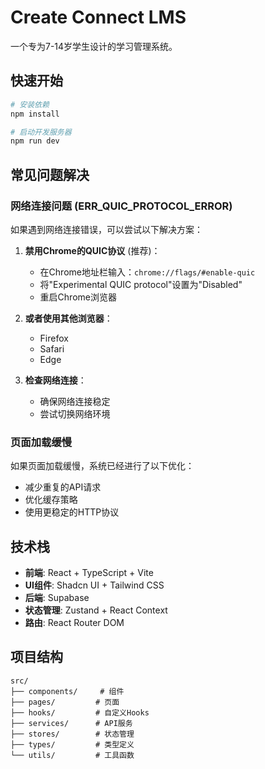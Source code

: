 # Create Connect LMS

一个专为7-14岁学生设计的学习管理系统。

## 快速开始

```bash
# 安装依赖
npm install

# 启动开发服务器
npm run dev
```

## 常见问题解决

### 网络连接问题 (ERR_QUIC_PROTOCOL_ERROR)

如果遇到网络连接错误，可以尝试以下解决方案：

1. **禁用Chrome的QUIC协议** (推荐)：
   - 在Chrome地址栏输入：`chrome://flags/#enable-quic`
   - 将"Experimental QUIC protocol"设置为"Disabled"
   - 重启Chrome浏览器

2. **或者使用其他浏览器**：
   - Firefox
   - Safari
   - Edge

3. **检查网络连接**：
   - 确保网络连接稳定
   - 尝试切换网络环境

### 页面加载缓慢

如果页面加载缓慢，系统已经进行了以下优化：
- 减少重复的API请求
- 优化缓存策略
- 使用更稳定的HTTP协议

## 技术栈

- **前端**: React + TypeScript + Vite
- **UI组件**: Shadcn UI + Tailwind CSS
- **后端**: Supabase
- **状态管理**: Zustand + React Context
- **路由**: React Router DOM

## 项目结构

```
src/
├── components/     # 组件
├── pages/         # 页面
├── hooks/         # 自定义Hooks
├── services/      # API服务
├── stores/        # 状态管理
├── types/         # 类型定义
└── utils/         # 工具函数
```
